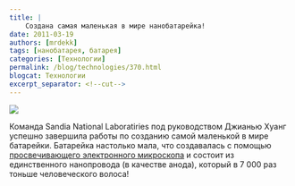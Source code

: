 ```yaml
---
title: |
    Создана самая маленькая в мире нанобатарейка!
date: 2011-03-19
authors: [mrdekk]
tags: [нанобатарея, батарея]
categories: [Технологии]
permalink: /blog/technologies/370.html
blogcat: Технологии
excerpt_separator: <!--cut-->
---
```



![](http://itw66.ru/uploads/images/00/00/01/2011/03/19/c56ad7.png)


Команда Sandia National Laboratiries под руководством Джианью Хуанг успешно завершила работы по созданию самой маленькой в мире батарейки. Батарейка настолько мала, что создавалась с помощью [просвечивающего электронного микроскопа](http://ru.wikipedia.org/wiki/%D0%9F%D1%80%D0%BE%D1%81%D0%B2%D0%B5%D1%87%D0%B8%D0%B2%D0%B0%D1%8E%D1%89%D0%B8%D0%B9_%D1%8D%D0%BB%D0%B5%D0%BA%D1%82%D1%80%D0%BE%D0%BD%D0%BD%D1%8B%D0%B9_%D0%BC%D0%B8%D0%BA%D1%80%D0%BE%D1%81%D0%BA%D0%BE%D0%BF) и состоит из единственного нанопровода (в качестве анода), который в 7 000 раз тоньше человеческого волоса!
